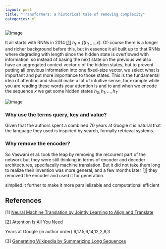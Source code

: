 ```yaml
---
layout: post
title: "Transformers: a historical tale of removing complexity"
categories: ml
---
```

![image](https://github.com/fiskrt/minima/assets/43207511/94be79bd-de02-4f6f-91c3-48530583f10e)

It all starts with RNNs in 2014 [[1]](#1) $h_t=f(h_{t-1}, x)$. Of-course there is a longer and richer background before this, but in essence it all built up to that RNNs where degrading with length since the hidden state is overflowed with information, so instead of basing the next state on the previous we also have an aggregated context vector $c$ of the hidden states, but to prevent putting all previous information into one fixed-size vector, we select what is important and put more importance to those states. This is the fundamental idea of attention and should make a lot of intuitive sense, for example while you are reading these words your attention is  and to  and when we encode the sequence $x$ we get some hidden states $h_0, h_1, \ldots, h_T$

![image](https://github.com/fiskrt/blog/assets/43207511/d5f7d344-d12d-4329-898c-f1fd033d6d35)

### Why use the terms query, key and value?
Given that the authors spent a combined 70 years at Google it is natural that the language they used is inspiried by search, formally retrieval systems. 

### Why remove the encoder?
So Vaswani et al. took the leap by removing the reccurent part of the network but they were still thinking in terms of encoder and decoder architectures, specifacally machine translation. But it did not take them long to realize their invention was more general, and a few months later [[1]](#1) they removed the encoder and used it for generation.

simplied it further to make it more parallelizable and computational efficient 

## References
<a id="1">[1]</a> 
[Neural Machine Translation by Jointly Learning to Align and Translate](https://arxiv.org/abs/1409.0473)

<a id="2">[2]</a> 
[Attention Is All You Need](https://arxiv.org/abs/1706.03762)

Years at Google (in author order) 6,17.5,6,14,12,2,8,3

<a id="3">[3]</a> 
[Generating Wikipedia by Summarizing Long Sequences](https://arxiv.org/abs/1801.10198)

